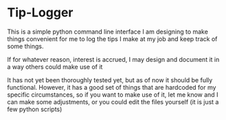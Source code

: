 # Tip-Logger
This is a simple python command line interface I am designing to make things convenient for me to log the tips I make at my job and keep track of some things. 

If for whatever reason, interest is accrued, I may design and document it in a way others could make use of it

It has not yet been thoroughly tested yet, but as of now it should be fully functional. However, it has a good set of things that 
are hardcoded for my specific circumstances, so if you want to make use of it, let me know and I can make some adjustments, or you could
edit the files yourself (it is just a few python scripts)
